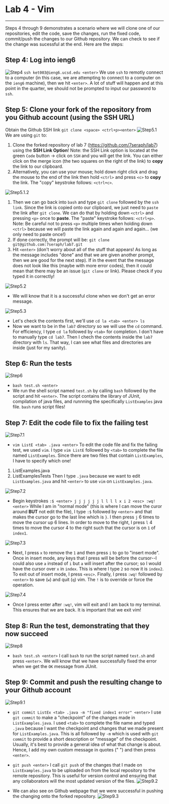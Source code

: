 # Lab 4 - Vim
---
Steps 4 through 9 demonstrates a scenario where we will clone one of our repositories, edit the code, save the changes, run the fixed code, commit/push the changes to our Github repository. We can check to see if the change was sucessful at the end. Here are the steps: 

## Step 4: Log into ieng6
![Step4](lab4-step4.png)
`ssh ket003@ieng6.ucsd.edu <enter>`
We use `ssh` to remotly connect to a computer (in this case, we are attempting to connect to a computer on the `ieng6` machine), then we hit `<enter>`. A lot of stuff will happen and at this point in the quarter, we should not be prompted to input our password to `ssh`.

## Step 5: Clone your fork of the repository from you Github account (using the SSH URL)
Obtain the Github SSH link
`git clone <space> <ctrl+p><enter>`
![Step5.1](lab4-step5-1.png)
We are using `git` to: 
1. Clone the forked repository of lab 7 (https://github.com/7seraph/lab7) using the **SSH Link Option**! Note: the SSH Link option is located at the green `Code` button -> click on `SSH` and you will get the link. You can either click on the merge icon (the two squares on the right of the link) to **copy** the link to our clipboard. 
2. Alternatively, you can use your mouse; hold down right click and drag the mouse to the end of the link then hold `<ctrl>` and press `<c>` to **copy** the link. The "copy" keystroke follows: `<ctrl+c>`.

![Step5.1.2](lab4-copyurl.png)
1. Then we can go back into `bash` and type `git clone` followed by the `ssh link`. Since the link is copied onto our clipboard, we just need to `paste` the link after `git clone`. We can do that by holding down `<ctrl>` and pressing `<p>` once to **paste**. The "paste" keystroke follows: `<ctrl+p>`. Note: Be careful not to press `<p>` multiple times when holding down `<ctrl>` because we will paste the link again and again and again... (we only need to paste once!) 
2. If done correctly, the prompt will be: `git clone git@github.com:7seraph/lab7.git`
3. Hit `<enter>` (don't worry about all of the stuff that appears! As long as the message includes "done" and that we are given another prompt, then we are good for the next step). If in the event that the message does not look like this (maybe with more error codes), then it could mean that there may be an issue (`git clone` or link). Please check if you typed it in correctly!

![Step5.2](lab4-step5-2.png)
- We will know that it is a successful clone when we don't get an error message. 

![Step5.3](lab4-step5-3.png)
- Let's check the contents first, we'll use `cd la <tab> <enter> ls`
- Now we want to be in the `lab7` directory so we will use the `cd` command. For efficiency, I type `cd la` followed by `<tab>` for completion. I don't have to manually type `cd lab7`. Then I chech the contents inside the `lab7` directory with `ls`. That way, I can see what files and directories are inside (just for my sanity).

## Step 6: Run the tests
![Step6](lab4-step6.png)
- `bash test.sh <enter>`
- We run the shell script named `test.sh` by calling `bash` followed by the script and hit `<enter>`. The script contains the library of JUnit, compilation of java files, and runnning the specifically `ListExamples` java file. `bash` runs script files! 

## Step 7: Edit the code file to fix the failing test
![Step7.1](lab4-step7-1.png)
- `vim ListE <tab> .java <enter>`
To edit the code file and fix the failing test, we used `vim`. I type `vim ListE` followed by `<tab>` to complete the file named `ListExamples`. Since there are two files that contain `ListExamples`, I have to specify which one! 
1. ListExamples.java
2. ListExamplesTests
Then I type `.java` because we want to edit `ListExamples.java` and hit `<enter>` to use `vim` on `ListExamples.java`.

![Step7.2](lab4-step7-2.png)
- Begin keystrokes `:$ <enter> j j j j j j l l l l x i 2 <esc> :wq! <enter>`
While I am in "normal mode" (this is where I can move the curor around **BUT** not edit the file), I type `:$` followed by `<enter>` and that makes the cursor go to the last line which is `}`. I then press `j` 6 times to move the cursor up 6 lines. In order to move to the right, I press `l` 4 times to move the cursor 4 to the right such that the cursor is on `1` of `index1`.

![Step7.3](lab4-step7-3.png)
- Next, I press `x` to remove the `1` and then press `i` to go to "insert mode". Once in insert mode, any keys that I press will be before the cursor--I could also use `a` instead of `i` but `a` will insert after the cursor; so I would have the cursor over `x` in `index`. This is where I type `2` so now it is `index2`. To exit out of insert mode, I press `<esc>`. Finally, I press `:wq!` followed by `<enter>` to save (`w`) and quit (`q`) vim. The `!` is to override or force the operation.

![Step7.4](lab4-step7-4.png)
- Once I press enter after `:wq!`, vim will exit and I am back to my terminal.
This ensures that we are back. It is important that we exit vim!

## Step 8: Run the test, demonstrating that they now succeed
![Step8](lab4-step8.png)
- `bash test.sh <enter>`
I call `bash` to run the script named `test.sh` and press `<enter>`. We will know that we have successfully fixed the error when we get the `OK` message from JUnit.

## Step 9: Commit and push the resulting change to your Github account
![Step9.1](lab4-step9-1.png)
- `git commit ListEx <tab> .java -m "fixed index1 error" <enter>`
I use `git commit` to make a "checkpoint" of the changes made in `ListExamples.java`. I used `<tab>` to complete the file name and typed `.java` because I want the checkpoint and changes that we made present for `ListExamples.java`. This is all followed by `-m` which is used with `git commit` to provide a short description or "message" of the checkpoint. Usually, it's best to provide a general idea of what that change is about. Hence, I add my own custom message in quotes (" ") and then press `<enter>`.

- `git push <enter>`
I call `git push` of the changes that I made on `ListExamples.java` to be uploaded on from the local repository to the remote repository. This is useful for version control and ensuring that any collaborators will the most updated version of the files. 
![Step9.2](lab4-step9-2.png)
- We can also see on Github webpage that we were successful in pushing the changing onto the forked repository.
![Step9.3](lab4-step9-3.png)
